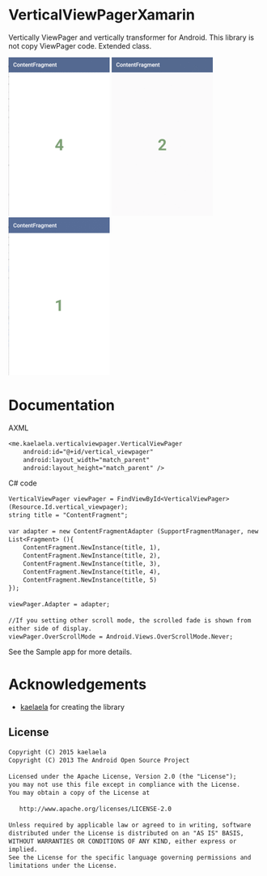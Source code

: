 # VerticalViewPagerXamarin

Vertically ViewPager and vertically transformer for Android.
This library is not copy ViewPager code. Extended class.

![default](art/default.gif) ![zoom_out](art/zoom_out.gif) ![stack](art/stack.gif)

Documentation
=============

AXML

    <me.kaelaela.verticalviewpager.VerticalViewPager
        android:id="@+id/vertical_viewpager"
        android:layout_width="match_parent"
        android:layout_height="match_parent" />

C# code

    VerticalViewPager viewPager = FindViewById<VerticalViewPager>(Resource.Id.vertical_viewpager);
    string title = "ContentFragment";

    var adapter = new ContentFragmentAdapter (SupportFragmentManager, new List<Fragment> (){ 
        ContentFragment.NewInstance(title, 1),
        ContentFragment.NewInstance(title, 2),
        ContentFragment.NewInstance(title, 3),
        ContentFragment.NewInstance(title, 4),
        ContentFragment.NewInstance(title, 5)
    });

    viewPager.Adapter = adapter;

    //If you setting other scroll mode, the scrolled fade is shown from either side of display.
    viewPager.OverScrollMode = Android.Views.OverScrollMode.Never;

See the Sample app for more details.

Acknowledgements
=======

* [kaelaela](https://github.com/kaelaela) for creating the library

License
-------
    Copyright (C) 2015 kaelaela
    Copyright (C) 2013 The Android Open Source Project

    Licensed under the Apache License, Version 2.0 (the "License");
    you may not use this file except in compliance with the License.
    You may obtain a copy of the License at

       http://www.apache.org/licenses/LICENSE-2.0

    Unless required by applicable law or agreed to in writing, software
    distributed under the License is distributed on an "AS IS" BASIS,
    WITHOUT WARRANTIES OR CONDITIONS OF ANY KIND, either express or implied.
    See the License for the specific language governing permissions and
    limitations under the License.
